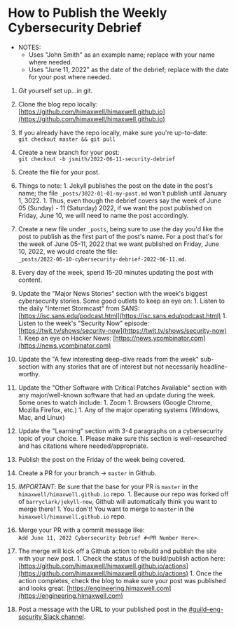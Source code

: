 # How to Publish the Weekly Cybersecurity Debrief

* NOTES:
  * Uses "John Smith" as an example name; replace with your name where needed.
  * Uses  "June 11, 2022" as the date of the debrief; replace with the date for your post where needed.

1. _Git_ yourself set up...in git.
  1. Clone the blog repo locally: [https://github.com/himaxwell/himaxwell.github.io](https://github.com/himaxwell/himaxwell.github.io)
  1. If you already have the repo locally, make sure you're up-to-date:  
  `git checkout master && git pull`
  1. Create a new branch for your post:  
  `git checkout -b jsmith/2022-06-11-security-debrief`

1. Create the file for your post.
  1. Things to note:
    1. Jekyll publishes the post on the date in the post's name; the file `_posts/3022-01-01-my-post.md` won't publish until January 1, 3022.
    1. Thus, even though the debrief covers say the week of June 05 (Sunday) - 11 (Saturday) 2022, if we want the post published on Friday, June 10, we will need to name the post accordingly.
  1. Create a new file under `_posts`, being sure to use the day you'd like the post to publish as the first part of the post's name. For a post that's for the week of June 05-11, 2022 that we want published on Friday, June 10, 2022, we would create the file:  
  `_posts/2022-06-10-cybersecurity-debrief-2022-06-11.md`.

1. Every day of the week, spend 15-20 minutes updating the post with content.
  1. Update the "Major News Stories" section with the week's biggest cybersecurity stories. Some good outlets to keep an eye on:
    1. Listen to the daily "Internet Stormcast" from SANS: [https://isc.sans.edu/podcast.html](https://isc.sans.edu/podcast.html)
    1. Listen to the week's "Security Now" episode: [https://twit.tv/shows/security-now](https://twit.tv/shows/security-now)
    1. Keep an eye on Hacker News: [https://news.ycombinator.com](https://news.ycombinator.com)
  1. Update the "A few interesting deep-dive reads from the week" sub-section with any stories that are of interest but not necessarily headline-worthy.
  1. Update the "Other Software with Critical Patches Available" section with any major/well-known software that had an update during the week. Some ones to watch include:
    1. Zoom
    1. Browsers (Google Chrome, Mozilla Firefox, etc.)
    1. Any of the major operating systems (Windows, Mac, and Linux)
  1. Update the "Learning" section with 3-4 paragraphs on a cybersecurity topic of your choice.
    1. Please make sure this section is well-researched and has citations where needed/appropriate.

1. Publish the post on the Friday of the week being covered.
  1. Create a PR for your branch -> `master` in Github.
  1. *IMPORTANT*: Be sure that the base for your PR is `master` in the `himaxwell/himaxwell.github.io` repo.
    1. Because our repo was forked off of `barryclark/jekyll-now`, Github will automatically think you want to merge there!
    1. You don't! You want to merge to `master` in the `himaxwell/himaxwell.github.io` repo.
  1. Merge your PR with a commit message like:  
  `Add June 11, 2022 Cybersecurity Debrief #<PR Number Here>`.
  1. The merge will kick off a Github action to rebuild and publish the site with your new post.
    1. Check the status of the build/publish action here: [https://github.com/himaxwell/himaxwell.github.io/actions](https://github.com/himaxwell/himaxwell.github.io/actions)
    1. Once the action completes, check the blog to make sure your post was published and looks great: [https://engineering.himaxwell.com](https://engineering.himaxwell.com)
  1. Post a message with the URL to your published post in the [#guild-eng-security Slack channel](https://app.slack.com/client/T040ZFA3W/C03HBUTJH4H).
